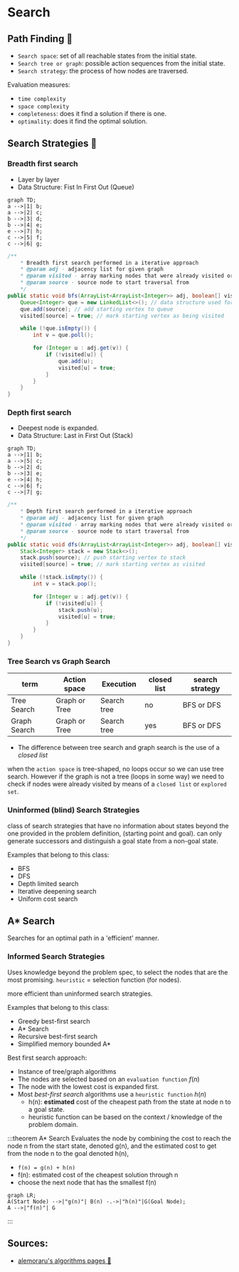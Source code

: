 # Search

## Path Finding :round_pushpin:
+ `Search space`: set of all reachable states from the initial state.
+ `Search tree or graph`: possible action sequences from the initial state.
+ `Search strategy`: the process of how nodes are traversed.

Evaluation measures:
+ `time complexity`
+ `space complexity`
+ `completeness`: does it find a solution if there is one.
+ `optimality`: does it find the optimal solution.


## Search Strategies :evergreen_tree:

### Breadth first search

+ Layer by layer
+ Data Structure: Fist In First Out (Queue)

```mermaid
graph TD;
a -->|1| b;
a -->|2| c;
b -->|3| d;
b -->|4| e;
e -->|7| h;
c -->|5| f;
c -->|6| g;
```

```java
/**
    * Breadth first search performed in a iterative approach
    * @param adj - adjacency list for given graph
    * @param visited - array marking nodes that were already visited or not
    * @param source - source node to start traversal from
    */
public static void bfs(ArrayList<ArrayList<Integer>> adj, boolean[] visited, int source) {
    Queue<Integer> que = new LinkedList<>(); // data structure used for bfs
    que.add(source); // add starting vertex to queue
    visited[source] = true; // mark starting vertex as being visited

    while (!que.isEmpty()) {
        int v = que.poll();

        for (Integer u : adj.get(v)) {
            if (!visited[u]) {
                que.add(u);
                visited[u] = true;
            }
        }
    }
}
```

### Depth first search

+ Deepest node is expanded.
+ Data Structure: Last in First Out (Stack)

```mermaid
graph TD;
a -->|1| b;
a -->|5| c;
b -->|2| d;
b -->|3| e;
e -->|4| h;
c -->|6| f;
c -->|7| g;
```


```java
/**
    * Depth first search performed in a iterative approach
    * @param adj - adjacency list for given graph
    * @param visited - array marking nodes that were already visited or not      
    * @param source - source node to start traversal from
    */
public static void dfs(ArrayList<ArrayList<Integer>> adj, boolean[] visited, int source) {
    Stack<Integer> stack = new Stack<>();
    stack.push(source); // push starting vertex to stack
    visited[source] = true; // mark starting vertex as visited

    while (!stack.isEmpty()) {
        int v = stack.pop();

        for (Integer u : adj.get(v)) {
            if (!visited[u]) {
                stack.push(u);
                visited[u] = true;
            }
        }
    }
}
```

### Tree Search vs Graph Search

| term | Action space | Execution | closed list | search strategy |
| ---- | ------------ | --------- | ----------- | --------------- |
| Tree Search | Graph or Tree | Search tree | no | BFS or DFS |
| Graph Search | Graph or Tree | Search tree | yes | BFS or DFS |

+ The difference between tree search and graph search is the use of a *closed list*

when the `action space` is tree-shaped, no loops occur so we can use tree search. However
if the graph is not a tree (loops in some way) we need to check if nodes were already visited
by means of a `closed list` or `explored set`.

### Uninformed (blind) Search Strategies

class of search strategies that have no information about states beyond the one provided in the problem definition, (starting point and goal).
can only generate successors and distinguish a goal state from a non-goal state.

Examples that belong to this class:
+ BFS
+ DFS 
+ Depth limited search
+ Iterative deepening search
+ Uniform cost search

## A* Search

Searches for an optimal path in a 'efficient' manner.

### Informed Search Strategies

Uses knowledge beyond the problem spec, to select the nodes that are the most promising.
`heuristic` = selection function (for nodes).

more efficient than uninformed search strategies.

Examples that belong to this class:
+ Greedy best-first search
+ A* Search
+ Recursive best-first search
+ Simplified memory bounded A*

Best first search approach:
+ Instance of tree/graph algorithms
+ The nodes are selected based on an `evaluation function` $f(n)$
+ The node with the lowest cost is expanded first.
+ Most *best-first search* algorithms use a `heuristic function` $h(n)$
    + h(n): **estimated** cost of the cheapest path from the state at node n to a goal state.
    + heuristic function can be based on the context / knowledge of the problem domain.

:::theorem A* Search
Evaluates the node by combining the cost to reach the node n from the start state, denoted g(n), and the estimated cost to get from the node n to the goal denoted h(n),
+ `f(n) = g(n) + h(n)`
+ f(n): estimated cost of the cheapest solution through n
+ choose the next node that has the smallest f(n)

```mermaid
graph LR;
A(Start Node) -->|"g(n)"| B(n) -.->|"h(n)"|G(Goal Node);
A -->|"f(n)"| G
```
:::


## Sources:
+ [alemoraru's algorithms pages :raised_hands:](https://alemoraru.github.io/algorithms)
